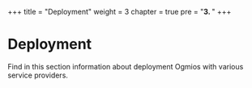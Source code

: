 +++
title = "Deployment"
weight = 3
chapter = true
pre = "<b>3. </b>"
+++

# Deployment 

Find in this section information about deployment Ogmios with various service providers.
